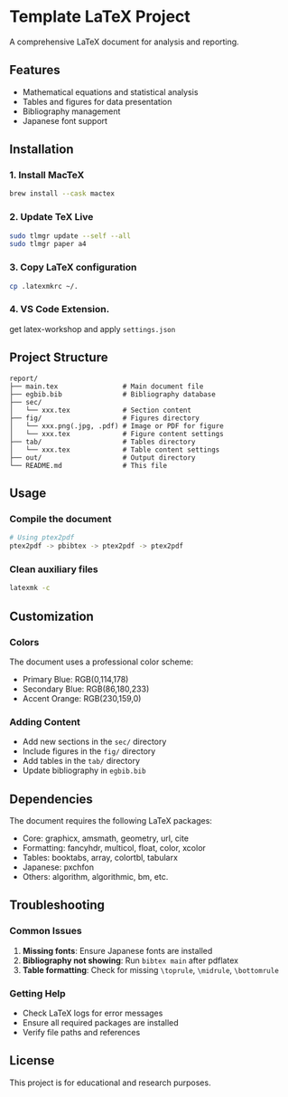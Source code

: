 # Template LaTeX Project

A comprehensive LaTeX document for analysis and reporting.

## Features

- Mathematical equations and statistical analysis
- Tables and figures for data presentation
- Bibliography management
- Japanese font support

## Installation

### 1. Install MacTeX
```bash
brew install --cask mactex
```

### 2. Update TeX Live
```bash
sudo tlmgr update --self --all
sudo tlmgr paper a4
```

### 3. Copy LaTeX configuration
```bash
cp .latexmkrc ~/.
```

### 4. VS Code Extension.
get latex-workshop and apply `settings.json`


## Project Structure

```
report/
├── main.tex                # Main document file
├── egbib.bib               # Bibliography database
├── sec/
│   └── xxx.tex             # Section content
├── fig/                    # Figures directory
│   └── xxx.png(.jpg, .pdf) # Image or PDF for figure
│   └── xxx.tex             # Figure content settings
├── tab/                    # Tables directory
│   └── xxx.tex             # Table content settings
├── out/                    # Output directory
└── README.md               # This file
```

## Usage

### Compile the document
```bash
# Using ptex2pdf
ptex2pdf -> pbibtex -> ptex2pdf -> ptex2pdf
```

### Clean auxiliary files
```bash
latexmk -c
```

## Customization

### Colors
The document uses a professional color scheme:
- Primary Blue: RGB(0,114,178)
- Secondary Blue: RGB(86,180,233)
- Accent Orange: RGB(230,159,0)

### Adding Content
- Add new sections in the `sec/` directory
- Include figures in the `fig/` directory
- Add tables in the `tab/` directory
- Update bibliography in `egbib.bib`

## Dependencies

The document requires the following LaTeX packages:
- Core: graphicx, amsmath, geometry, url, cite
- Formatting: fancyhdr, multicol, float, color, xcolor
- Tables: booktabs, array, colortbl, tabularx
- Japanese: pxchfon
- Others: algorithm, algorithmic, bm, etc.

## Troubleshooting

### Common Issues
1. **Missing fonts**: Ensure Japanese fonts are installed
2. **Bibliography not showing**: Run `bibtex main` after pdflatex
3. **Table formatting**: Check for missing `\toprule`, `\midrule`, `\bottomrule`

### Getting Help
- Check LaTeX logs for error messages
- Ensure all required packages are installed
- Verify file paths and references

## License

This project is for educational and research purposes.
